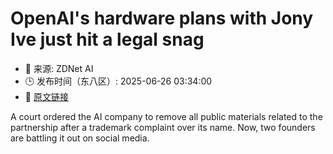 # OpenAI's hardware plans with Jony Ive just hit a legal snag
- 📅 来源: ZDNet AI
- 🕒 发布时间（东八区）: 2025-06-26 03:34:00
- 🔗 [原文链接](https://www.zdnet.com/article/openais-hardware-plans-with-jony-ive-just-hit-a-legal-snag/)

A court ordered the AI company to remove all public materials related to the partnership after a trademark complaint over its name. Now, two founders are battling it out on social media.